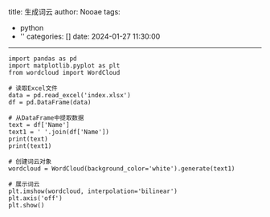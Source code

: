 title: 生成词云
author: Nooae
tags:
  - python
  - ''
categories: []
date: 2024-01-27 11:30:00
---
~~~
import pandas as pd
import matplotlib.pyplot as plt
from wordcloud import WordCloud

# 读取Excel文件
data = pd.read_excel('index.xlsx')
df = pd.DataFrame(data)

# 从DataFrame中提取数据
text = df['Name']
text1 = ' '.join(df['Name'])
print(text)
print(text1)

# 创建词云对象
wordcloud = WordCloud(background_color='white').generate(text1)

# 展示词云
plt.imshow(wordcloud, interpolation='bilinear')
plt.axis('off')
plt.show()
~~~